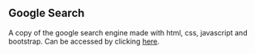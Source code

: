## Google Search

A copy of the google search engine made with html, css, javascript and bootstrap.
Can be accessed by clicking [here](https://thiagooruby.github.io/googlecopy.github.io/).
